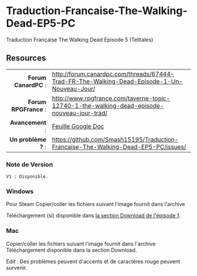 Traduction-Francaise-The-Walking-Dead-EP5-PC
============================================

Traduction Française The Walking Dead Episode 5 (Telltales)

## Resources

|||
|-----------------------------------:|:--------------------------|
|              **Forum CanardPC** : | http://forum.canardpc.com/threads/67444-Trad-FR-The-Walking-Dead-Episode-1-Un-Nouveau-Jour/ |
|          **Forum RPGFrance** : | http://www.rpgfrance.com/taverne-topic-12740-1-the-walking-dead-episode-nouveau-jour-trad/ |
|                 **Avancement** : | [Feuille Google Doc](https://docs.google.com/spreadsheet/ccc?key=0AjemGcuFfrgIdHVCQjcwajlnU0F0Z3FRZm9aOWZLU0E#gid=3/) |
|        **Un problème ?** : | https://github.com/Smash15195/Traduction-Francaise-The-Walking-Dead-EP5-PC/issues/ |


### Note de Version
```
V1 : Disponible.
```

### Windows

Pour Steam
Copier/coller les fichiers suivant l'image fournit dans l'archive

Téléchargement (si) disponible dans [la section Download de l'épisode 1](https://github.com/Smash15195/Traduction-Francaise-The-Walking-Dead-EP1-PC/downloads).

### Mac

Copier/coller les fichiers suivant l'image fournit dans l'archive
Téléchargement disponible dans la section Download.

Edit : Des problèmes peuvent d'accents et de caractères rouge peuvent survenir.